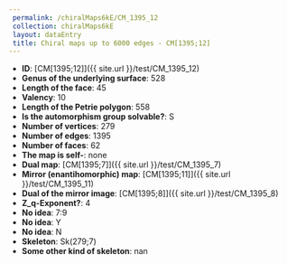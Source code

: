 ```yaml
--- 
 permalink: /chiralMaps6kE/CM_1395_12 
 collection: chiralMaps6kE
 layout: dataEntry
 title: Chiral maps up to 6000 edges - CM[1395;12]
---
```


- **ID**: [CM[1395;12]]({{ site.url }}/test/CM_1395_12)
- **Genus of the underlying surface**: 528
- **Length of the face**: 45
- **Valency**: 10
- **Length of the Petrie polygon**: 558
- **Is the automorphism group solvable?**: S
- **Number of vertices**: 279
- **Number of edges**: 1395
- **Number of faces**: 62
- **The map is self-**: none
- **Dual map**: [CM[1395;7]]({{ site.url }}/test/CM_1395_7)
- **Mirror (enantihomorphic) map**: [CM[1395;11]]({{ site.url }}/test/CM_1395_11)
- **Dual of the mirror image**: [CM[1395;8]]({{ site.url }}/test/CM_1395_8)
- **Z_q-Exponent?**: 4
- **No idea**:  7:9
- **No idea**: Y
- **No idea**: N
- **Skeleton**: Sk(279;7)
- **Some other kind of skeleton**: nan
